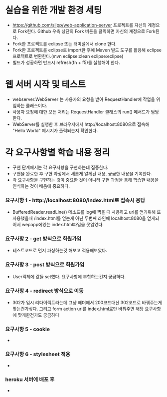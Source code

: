 # 실습을 위한 개발 환경 세팅
* https://github.com/slipp/web-application-server 프로젝트를 자신의 계정으로 Fork한다. Github 우측 상단의 Fork 버튼을 클릭하면 자신의 계정으로 Fork된다.
* Fork한 프로젝트를 eclipse 또는 터미널에서 clone 한다.
* Fork한 프로젝트를 eclipse로 import한 후에 Maven 빌드 도구를 활용해 eclipse 프로젝트로 변환한다.(mvn eclipse:clean eclipse:eclipse)
* 빌드가 성공하면 반드시 refresh(fn + f5)를 실행해야 한다.

# 웹 서버 시작 및 테스트
* webserver.WebServer 는 사용자의 요청을 받아 RequestHandler에 작업을 위임하는 클래스이다.
* 사용자 요청에 대한 모든 처리는 RequestHandler 클래스의 run() 메서드가 담당한다.
* WebServer를 실행한 후 브라우저에서 http://localhost:8080으로 접속해 "Hello World" 메시지가 출력되는지 확인한다.

# 각 요구사항별 학습 내용 정리
* 구현 단계에서는 각 요구사항을 구현하는데 집중한다. 
* 구현을 완료한 후 구현 과정에서 새롭게 알게된 내용, 궁금한 내용을 기록한다.
* 각 요구사항을 구현하는 것이 중요한 것이 아니라 구현 과정을 통해 학습한 내용을 인식하는 것이 배움에 중요하다. 

### 요구사항 1 - http://localhost:8080/index.html로 접속시 응답
* BufferedReader.readLine() 메소드를 log에 찍을 때 사용하고 url를 얻기위해 또 사용했을때 /index.html를 얻는게 아닌 두번째 라인에 localhost:8080을 얻게되어서 wepapp에있는 index.html파일을 못읽었다.

### 요구사항 2 - get 방식으로 회원가입
* 테스트코드로 먼저 파싱하는것 해보고 적용해보았다.

### 요구사항 3 - post 방식으로 회원가입
* User객체에 값들 set했다. 요구사항에 부합하는건지 궁금하다.

### 요구사항 4 - redirect 방식으로 이동
* 302가 임시 리다이렉트라는데 그냥 헤더에서 200코드대신 302코드로 바꿔주는게 맞는건가싶다. 그리고 form action url를 index.html로만 바꿔주면 해당 요구사항에 맞게한건가도 궁금하다

### 요구사항 5 - cookie
* 

### 요구사항 6 - stylesheet 적용
* 

### heroku 서버에 배포 후
* 
